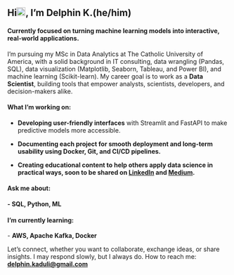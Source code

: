 <h2 align="left">Hi<img src = "https://raw.githubusercontent.com/MartinHeinz/MartinHeinz/master/wave.gif" width="20px">, I’m<strong  width="15 px"color="blue"> Delphin K.(he/him) </strong></h2>
<h4 align="left"> Currently focused on turning machine learning models into interactive, real-world applications.</h4>

I’m pursuing my MSc in Data Analytics at The Catholic University of America, with a solid background in IT consulting, data wrangling (Pandas, SQL), data visualization (Matplotlib, Seaborn, Tableau, and Power BI), and machine learning (Scikit-learn). My career goal is to work as a **Data Scientist**, building tools that empower analysts, scientists, developers, and decision-makers alike.

<h4> What I’m working on: </h4>

  - <b>Developing user-friendly interfaces</b> with Streamlit and FastAPI to make predictive models more accessible.
  
  - <b>Documenting each project  for smooth deployment and long-term usability using Docker, Git, and CI/CD pipelines.
    
  - <b> Creating educational content</b> to help others apply data science in practical ways, soon to be shared on [LinkedIn](https://www.linkedin.com/in/delphin-kaduli/) and [Medium](https://medium.com/@delphin.kaduli).

<h4> Ask me about: </h4>
   -  <b> </b>SQL, Python, ML</b>

<h4>  I’m currently learning: </h4>
    - <b>AWS, Apache Kafka, Docker </b>

Let’s connect, whether you want to collaborate, exchange ideas, or share insights. I may respond slowly, but I always do.
How to reach me: **delphin.kaduli@gmail.com**

<!-- ### My Stats ->
<!-- ![DelphinKdl's GitHub stats](https://github-readme-stats.vercel.app/api?username=DelphinKdl&theme=transparent&show_icons=true) ->
